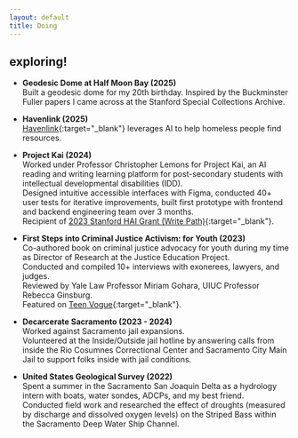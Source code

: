 ```yaml
---
layout: default
title: Doing
---
```


## exploring!

- **Geodesic Dome at Half Moon Bay (2025)**  
  Built a geodesic dome for my 20th birthday. Inspired by the Buckminster Fuller papers I came across at the Stanford Special Collections Archive.

- **Havenlink (2025)**  
  [Havenlink](http://havenlink.org){:target="_blank"} leverages AI to help homeless people find resources.

- **Project Kai (2024)**  
  Worked under Professor Christopher Lemons for Project Kai, an AI reading and writing learning platform for post-secondary students with intellectual developmental disabilities (IDD).  
  Designed intuitive accessible interfaces with Figma, conducted 40+ user tests for iterative improvements, built first prototype with frontend and backend engineering team over 3 months.  
  Recipient of [2023 Stanford HAI Grant (Write Path)](https://hai.stanford.edu/research/grant-programs/seed-research-grants?section=2023-recipients){:target="_blank"}.

- **First Steps into Criminal Justice Activism: for Youth (2023)**  
  Co-authored book on criminal justice advocacy for youth during my time as Director of Research at the Justice Education Project.  
  Conducted and compiled 10+ interviews with exonerees, lawyers, and judges.  
  Reviewed by Yale Law Professor Miriam Gohara, UIUC Professor Rebecca Ginsburg.  
  Featured on [Teen Vogue](https://www.teenvogue.com/story/justice-education-project-book){:target="_blank"}.

- **Decarcerate Sacramento (2023 - 2024)**  
  Worked against Sacramento jail expansions.  
  Volunteered at the Inside/Outside jail hotline by answering calls from inside the Rio Cosumnes Correctional Center and Sacramento City Main Jail to support folks inside with jail conditions.

- **United States Geological Survey (2022)**  
  Spent a summer in the Sacramento San Joaquin Delta as a hydrology intern with boats, water sondes, ADCPs, and my best friend.  
  Conducted field work and researched the effect of droughts (measured by discharge and dissolved oxygen levels) on the Striped Bass within the Sacramento Deep Water Ship Channel.
